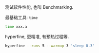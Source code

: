 测试软件性能, 也叫 Benchmarking.

最基础工具: `time`

```bash
time xxx.a 
```

hyperfine, 更精准, 有预热过程等.

```bash
hyperfine --runs 5 --warmup 3 'sleep 0.3'
```
